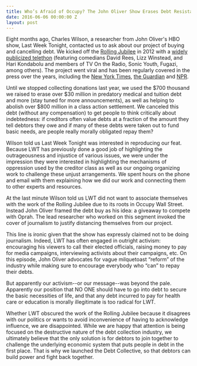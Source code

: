 ```yaml
---
title: Who’s Afraid of Occupy? The John Oliver Show Erases Debt Resistance
date: 2016-06-06 00:00:00 Z
layout: post
---
```


Eight months ago, Charles Wilson, a researcher from John Oliver's HBO show, Last Week Tonight, contacted us to ask about our project of buying and cancelling debt. We kicked off the [Rolling Jubilee](http://rollingjubilee.org) in 2012 with a [widely publicized telethon](http://nymag.com/daily/intelligencer/2012/11/occupy-gets-focused-with-rolling-jubilee.html) (featuring comedians David Rees, Lizz Winstead, and Hari Kondabolu and members of TV On the Radio, Sonic Youth, Fugazi, among others). The project went viral and has been regularly covered in the press over the years, including the 	[New York Times](http://mobile.nytimes.com/2012/11/14/nyregion/occupy-offshoot-aims-to-erase-peoples-debts.html), 	[the Guardian](http://www.theguardian.com/commentisfree/2013/nov/13/occupy-wall-st-debt-buying-heart-capitalism) and [NPR](http://www.npr.org/sections/ed/2014/09/17/348036877/these-people-can-make-student-loans-disappear). 

Until we stopped collecting donations last year, we used the $700 thousand we raised to erase over $30 million in predatory medical and tuition debt and more (stay tuned for more announcements), as well as helping to abolish over $800 million in a class action settlement. We canceled this debt (without any compensation) to get people to think critically about indebtedness: if creditors often value debts at a fraction of the amount they tell debtors they owe and if many of these debts were taken out to fund basic needs, are people really morally obligated repay them?

Wilson told us Last Week Tonight was interested in reproducing our feat. Because LWT has previously done a good job of highlighting the outrageousness and injustice of various issues, we were under the impression they were interested in highlighting the mechanisms of oppression used by the creditor class as well as our ongoing organizing work to challenge these unjust arrangements. We spent hours on the phone and email with them explaining how we did our work and connecting them to other experts and resources.

At the last minute Wilson told us LWT did not want to associate themselves with the work of the Rolling Jubilee due to its roots in Occupy Wall Street. Instead John Oliver framed the debt buy as his idea: a giveaway to compete with Oprah. The lead researcher who worked on this segment invoked the cover of journalism to justify distancing themselves from our project.

This line is ironic given that the show has expressly claimed not to be doing journalism. Indeed, LWT has often engaged in outright activism: encouraging his viewers to call their elected officials, raising money to pay for media campaigns, interviewing activists about their campaigns, etc. On this episode, John Oliver advocates for vague milquetoast “reform” of the industry while making sure to encourage everybody who “can” to repay their debts.

But apparently our activism--or our message--was beyond the pale. Apparently our position that NO ONE should have to go into debt to secure the basic necessities of life, and that any debt incurred to pay for health care or education is morally illegitimate is too radical for LWT.

Whether LWT obscured the work of the Rolling Jubilee because it disagrees with our politics or wants to avoid inconvenience of having to acknowledge influence, we are disappointed. While we are happy that attention is being focused on the destructive nature of the debt collection industry, we ultimately believe that the only solution is for debtors to join together to challenge the underlying economic system that puts people in debt in the first place. That is why we launched the Debt Collective, so that debtors can build power and fight back together.